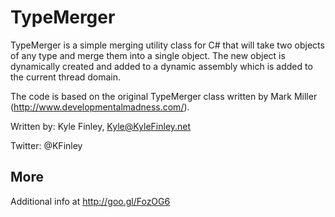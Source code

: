 # TypeMerger
TypeMerger is a simple merging utility class for C# that will take two objects of any type and merge them into a single object. 
The new object is dynamically created and added to a dynamic assembly which is added to the current thread domain.

The code is based on the original TypeMerger class written by Mark Miller (http://www.developmentalmadness.com/). 

Written by: Kyle Finley, Kyle@KyleFinley.net

Twitter: @KFinley
 
## More
Additional info at http://goo.gl/FozOG6
